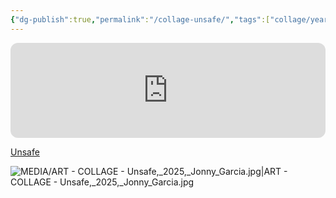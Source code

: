 ```yaml
---
{"dg-publish":true,"permalink":"/collage-unsafe/","tags":["collage/year-2025","c/hand","c/colour-bw","c/barbed-wire","c/colour-white","c/colour-black","c/letters","c/flower","c/colour-glow","c/N/CL","collage/book/2025"],"created":"2025-07-07T18:04:27.339-04:00","updated":"2025-09-09T13:53:02.035-04:00"}
---
```



<iframe style="border-radius:12px" src="https://open.spotify.com/embed/track/297HBnVs3hF0lOMV2gKWhE?utm_source=generator&theme=0" width="100%" height="152" frameBorder="0" allowfullscreen="" allow="autoplay; clipboard-write; encrypted-media; fullscreen; picture-in-picture" loading="lazy"></iframe>

[Unsafe](https://www.instagram.com/p/DL0gbtJxXZ3/?utm_source=ig_web_copy_link)

![MEDIA/ART - COLLAGE - Unsafe,_2025,_Jonny_Garcia.jpg|ART - COLLAGE - Unsafe,_2025,_Jonny_Garcia.jpg](/img/user/MEDIA/ART%20-%20COLLAGE%20-%20Unsafe,_2025,_Jonny_Garcia.jpg)
